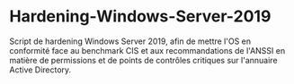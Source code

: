 # Hardening-Windows-Server-2019
Script de hardening Windows Server 2019, afin de mettre l'OS en conformité face au benchmark CIS et aux recommandations de l'ANSSI en matière de permissions et de points de contrôles critiques sur l'annuaire Active Directory.
